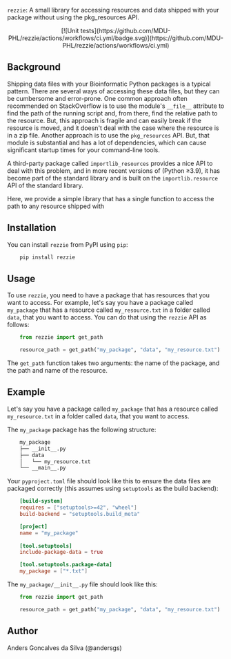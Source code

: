 `rezzie`: A small library for accessing resources and data shipped with your 
package without using the pkg_resources API.

<div align="center">
    [![Unit tests](https://github.com/MDU-PHL/rezzie/actions/workflows/ci.yml/badge.svg)](https://github.com/MDU-PHL/rezzie/actions/workflows/ci.yml)
</div>


## Background

Shipping data files with your Bioinformatic Python packages is a typical pattern. There are several ways of accessing these data files, but they can be cumbersome and error-prone. One common approach often recommended on StackOverflow is to use the module's `__file__` attribute to find the path of the running script and, from there, find the relative path to the resource. But, this approach is fragile and can easily break if the resource is moved, and it doesn't deal with the case where the resource is in a zip file. Another approach is to use the `pkg_resources` API. But, that module is substantial and has a lot of dependencies, which can cause significant startup times for your command-line tools.

A third-party package called `importlib_resources` provides a nice API to deal with this problem, and in more recent versions of (Python ≥3.9), it has become part of the standard library and is built on the `importlib.resource` API of the standard library.

Here, we provide a simple library that has a single function to access the path to any resource shipped with 

## Installation

You can install `rezzie` from PyPI using `pip`:

```bash
    pip install rezzie
```

## Usage

To use `rezzie`, you need to have a package that has resources that you want to
access. For example, let's say you have a package called `my_package` that has
a resource called `my_resource.txt` in a folder called `data`, that you want to 
access. You can do that using the `rezzie` API as follows:

```python
    from rezzie import get_path

    resource_path = get_path("my_package", "data", "my_resource.txt")
```

The `get_path` function takes two arguments: the name of the package, and the
path and name of the resource.

## Example

Let's say you have a package called `my_package` that has a resource called
`my_resource.txt` in a folder called `data`, that you want to access.

The `my_package` package has the following structure:

```bash
    my_package
    ├── __init__.py
    ├── data
    │   └── my_resource.txt
    └── __main__.py
```

Your `pyproject.toml` file should look like this to ensure the data files are 
packaged correctly (this assumes using `setuptools` as the build backend):

```toml
    [build-system]
    requires = ["setuptools>=42", "wheel"]
    build-backend = "setuptools.build_meta"

    [project]
    name = "my_package"
    
    [tool.setuptools]
    include-package-data = true

    [tool.setuptools.package-data]
    my_package = ["*.txt"]
```

The `my_package/__init__.py` file should look like this:

```python
    from rezzie import get_path

    resource_path = get_path("my_package", "data", "my_resource.txt")
```

## Author
Anders Goncalves da Silva (@andersgs)
 